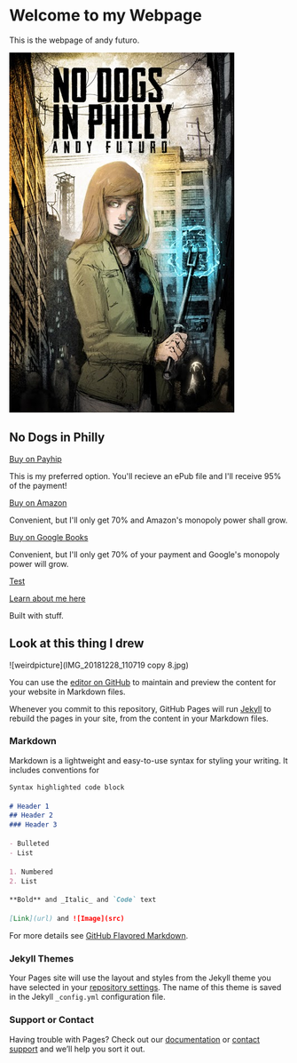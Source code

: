 # Welcome to my Webpage

This is the webpage of andy futuro. 

![No Dogs in Philly Cover](NDIPLowRes.jpg)

## No Dogs in Philly

[Buy on Payhip](https://payhip.com/b/Tf2b)

This is my preferred option. You'll recieve an ePub file and I'll receive 95% of the payment!

[Buy on Amazon](www.amazon.com)

Convenient, but I'll only get 70% and Amazon's monopoly power shall grow.

[Buy on Google Books](www.google.com)

Convenient, but I'll only get 70% of your payment and Google's monopoly power will grow.

[Test](test.md)

[Learn about me here](afWebAbout.md)

Built with stuff. 

## Look at this thing I drew

![weirdpicture](IMG_20181228_110719 copy 8.jpg)

You can use the [editor on GitHub](https://github.com/andyfuturo/afweb/edit/master/README.md) to maintain and preview the content for your website in Markdown files.

Whenever you commit to this repository, GitHub Pages will run [Jekyll](https://jekyllrb.com/) to rebuild the pages in your site, from the content in your Markdown files.

### Markdown

Markdown is a lightweight and easy-to-use syntax for styling your writing. It includes conventions for

```markdown
Syntax highlighted code block

# Header 1
## Header 2
### Header 3

- Bulleted
- List

1. Numbered
2. List

**Bold** and _Italic_ and `Code` text

[Link](url) and ![Image](src)
```

For more details see [GitHub Flavored Markdown](https://guides.github.com/features/mastering-markdown/).

### Jekyll Themes

Your Pages site will use the layout and styles from the Jekyll theme you have selected in your [repository settings](https://github.com/andyfuturo/afweb/settings). The name of this theme is saved in the Jekyll `_config.yml` configuration file.

### Support or Contact

Having trouble with Pages? Check out our [documentation](https://help.github.com/categories/github-pages-basics/) or [contact support](https://github.com/contact) and we’ll help you sort it out.
